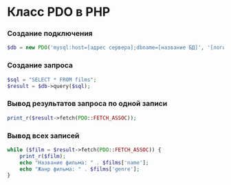 # Класс PDO в PHP
### Создание подключения
```php
$db = new PDO('mysql:host=[адрес сервера];dbname=[название БД]', '[логин к серверу]', '[пароль]');
```
### Создание запроса
```php
$sql = "SELECT * FROM films"; 
$result = $db->query($sql);
```
### Вывод результатов запроса по одной записи
```php
print_r($result->fetch(PDO::FETCH_ASSOC));
```
### Вывод всех записей
```php
while ($film = $result->fetch(PDO::FETCH_ASSOC)) {
	print_r($film);
	echo "Название фильма: " . $films['name'];
	echo "Жанр фильма: " . $films['genre'];
}
```
